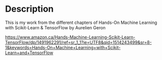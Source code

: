 # Description

This is my work from the different chapters of Hands-On Machine Learning with Scikit-Learn & TensorFlow by Aurelien Geron 

https://www.amazon.ca/Hands-Machine-Learning-Scikit-Learn-TensorFlow/dp/1491962291/ref=sr_1_1?ie=UTF8&qid=1514243499&sr=8-1&keywords=Hands-On+Machine+Learning+with+Scikit-Learn+and+TensorFlow
